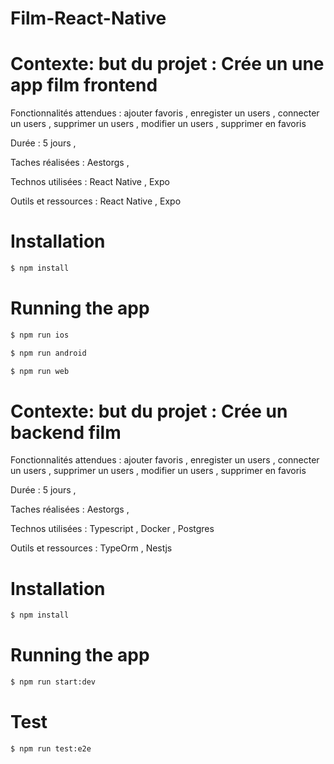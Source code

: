 # Film-React-Native

# Contexte: but du projet :  Crée un une app film frontend

Fonctionnalités attendues : ajouter favoris , enregister un users  , connecter un users , supprimer un users , modifier un users , supprimer en favoris  

Durée :  5 jours  ,

Taches réalisées : Aestorgs ,

Technos utilisées : React Native , Expo 

Outils et ressources : React Native , Expo 

# Installation

```bash
$ npm install
```

# Running the app

```bash
$ npm run ios
```
```bash
$ npm run android
```
```bash
$ npm run web
```

# Contexte: but du projet : Crée un backend film

Fonctionnalités attendues :  ajouter favoris , enregister un users  , connecter un users , supprimer un users , modifier un users , supprimer en favoris  

Durée : 5 jours  ,

Taches réalisées : Aestorgs ,

Technos utilisées : Typescript , Docker , Postgres

Outils et ressources : TypeOrm , Nestjs

# Installation
```bash
$ npm install
```

# Running the app

```bash
$ npm run start:dev
```

# Test
```bash
$ npm run test:e2e
```
